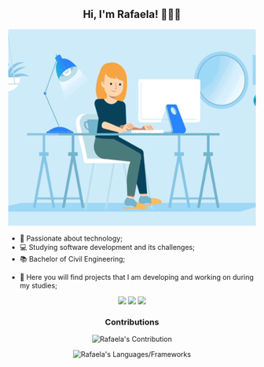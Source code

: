 <h2 align='center'>
  Hi, I'm Rafaela! 👩🏼‍💻
</h2>

<p align="center"><a href = "#"><img src = "image.gif" height=400 /></a></p>

- :blue_heart: Passionate about technology;
- :computer: Studying software development and its challenges;
- :books: Bachelor of Civil Engineering;

<p></p>

- :pushpin: Here you will find projects that I am developing and working on during my studies;

<p align="center">
  <!-- a href = "https://github.com/sponsors/Progyan1997"><img src = "https://img.shields.io/badge/sponsor-30363D?style=for-the-badge&logo=GitHub-Sponsors&logoColor=#white" height = 30></a-->
  <a href = "https://linkedin.com/in/rafaela-wessling">
    <img src = "https://img.shields.io/badge/LinkedIn-0077B5?style=for-the-badge&logo=linkedin&logoColor=white" height = 30></a>
  <a href = "mailto:rafaoening@gmail.com">
    <img src = "https://img.shields.io/badge/Gmail-D14836?style=for-the-badge&logo=gmail&logoColor=white" height = 30></a>
  <a href = "https://github.com/rafawessling">
    <img src = "https://img.shields.io/badge/GitHub-100000?style=for-the-badge&logo=github&logoColor=white" height = 30></a>
</p>

<h3 align='center'>
  Contributions
</h3>

<p align = 'center'>
  <img src = 'https://github-readme-stats.vercel.app/api?username=rafawessling&count_private=true&theme=tokyonight&hide_border=true' alt = "Rafaela's Contribution" width = 450 >
</p>
<p align = 'center'>
  <img src = 'https://github-readme-stats.vercel.app/api/top-langs?username=rafawessling&show_icons=true&count_private=true&locale=en&layout=compact&langs_count=10&theme=tokyonight&hide_border=true' alt = "Rafaela's Languages/Frameworks" width = 400 />
</p>
